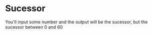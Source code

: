 # Sucessor
You'll input some number and the output will be the sucessor, but the sucessor between 0 and 60
